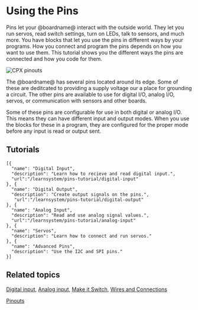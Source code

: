 # Using the Pins

Pins let your @boardname@ interact with the outside world. They let you run servos, read switch settings, turn on LEDs, talk to sensors, and much more. You have blocks that let you use the pins in different ways by your programs. How you connect and program the pins depends on how you want to use them. This tutorial shows you the different ways the pins are connected and how you code for them.

![CPX pinouts](/static/cp/learn/pins-tutorial/pinouts.jpg)

The @boardname@ has several pins located around its edge. Some of these are deditcated to providing a supply voltage our a place for grounding a circuit. The other pins are available to use for digital I/O, analog I/O, servos, or communication with sensors and other boards.

Some of these pins are configurable for use in both digital or analog I/O. This means they can have different input and output modes. When you use the blocks for these in a program, they are configured for the proper mode before any input is read or output sent.

## Tutorials

```codecard
[{
  "name": "Digital Input",
  "description": "Learn how to recieve and read digital input.",
  "url":"/learnsystem/pins-tutorial/digital-input"
}, {
  "name": "Digital Output",
  "description": "Create output signals on the pins.",
   "url":"/learnsystem/pins-tutorial/digital-output"
}, {
  "name": "Analog Input",
  "description": "Read and use analog signal values.",
  "url":"/learnsystem/pins-tutorial/analog-input"
}, {
  "name": "Servos",
  "description": "Learn how to connect and run servos."
}, {
  "name": "Advanced Pins",
  "description": "Use the I2C and SPI pins."
}]
```

## Related topics

[Digital input](https://learn.adafruit.com/circuit-playground-digital-input),
[Analog input](https://learn.adafruit.com/circuit-playground-analog-input),
[Make it Switch](https://learn.adafruit.com/make-it-switch),
[Wires and Connections](https://learn.adafruit.com/wires-and-connections)

[Pinouts](https://learn.adafruit.com/adafruit-circuit-playground-express/pinouts)